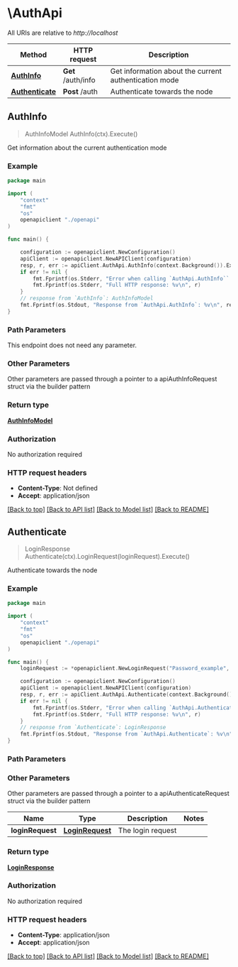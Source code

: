 # \AuthApi

All URIs are relative to *http://localhost*

Method | HTTP request | Description
------------- | ------------- | -------------
[**AuthInfo**](AuthApi.md#AuthInfo) | **Get** /auth/info | Get information about the current authentication mode
[**Authenticate**](AuthApi.md#Authenticate) | **Post** /auth | Authenticate towards the node



## AuthInfo

> AuthInfoModel AuthInfo(ctx).Execute()

Get information about the current authentication mode

### Example

```go
package main

import (
    "context"
    "fmt"
    "os"
    openapiclient "./openapi"
)

func main() {

    configuration := openapiclient.NewConfiguration()
    apiClient := openapiclient.NewAPIClient(configuration)
    resp, r, err := apiClient.AuthApi.AuthInfo(context.Background()).Execute()
    if err != nil {
        fmt.Fprintf(os.Stderr, "Error when calling `AuthApi.AuthInfo``: %v\n", err)
        fmt.Fprintf(os.Stderr, "Full HTTP response: %v\n", r)
    }
    // response from `AuthInfo`: AuthInfoModel
    fmt.Fprintf(os.Stdout, "Response from `AuthApi.AuthInfo`: %v\n", resp)
}
```

### Path Parameters

This endpoint does not need any parameter.

### Other Parameters

Other parameters are passed through a pointer to a apiAuthInfoRequest struct via the builder pattern


### Return type

[**AuthInfoModel**](AuthInfoModel.md)

### Authorization

No authorization required

### HTTP request headers

- **Content-Type**: Not defined
- **Accept**: application/json

[[Back to top]](#) [[Back to API list]](../README.md#documentation-for-api-endpoints)
[[Back to Model list]](../README.md#documentation-for-models)
[[Back to README]](../README.md)


## Authenticate

> LoginResponse Authenticate(ctx).LoginRequest(loginRequest).Execute()

Authenticate towards the node

### Example

```go
package main

import (
    "context"
    "fmt"
    "os"
    openapiclient "./openapi"
)

func main() {
    loginRequest := *openapiclient.NewLoginRequest("Password_example", "Username_example") // LoginRequest | The login request

    configuration := openapiclient.NewConfiguration()
    apiClient := openapiclient.NewAPIClient(configuration)
    resp, r, err := apiClient.AuthApi.Authenticate(context.Background()).LoginRequest(loginRequest).Execute()
    if err != nil {
        fmt.Fprintf(os.Stderr, "Error when calling `AuthApi.Authenticate``: %v\n", err)
        fmt.Fprintf(os.Stderr, "Full HTTP response: %v\n", r)
    }
    // response from `Authenticate`: LoginResponse
    fmt.Fprintf(os.Stdout, "Response from `AuthApi.Authenticate`: %v\n", resp)
}
```

### Path Parameters



### Other Parameters

Other parameters are passed through a pointer to a apiAuthenticateRequest struct via the builder pattern


Name | Type | Description  | Notes
------------- | ------------- | ------------- | -------------
 **loginRequest** | [**LoginRequest**](LoginRequest.md) | The login request | 

### Return type

[**LoginResponse**](LoginResponse.md)

### Authorization

No authorization required

### HTTP request headers

- **Content-Type**: application/json
- **Accept**: application/json

[[Back to top]](#) [[Back to API list]](../README.md#documentation-for-api-endpoints)
[[Back to Model list]](../README.md#documentation-for-models)
[[Back to README]](../README.md)

